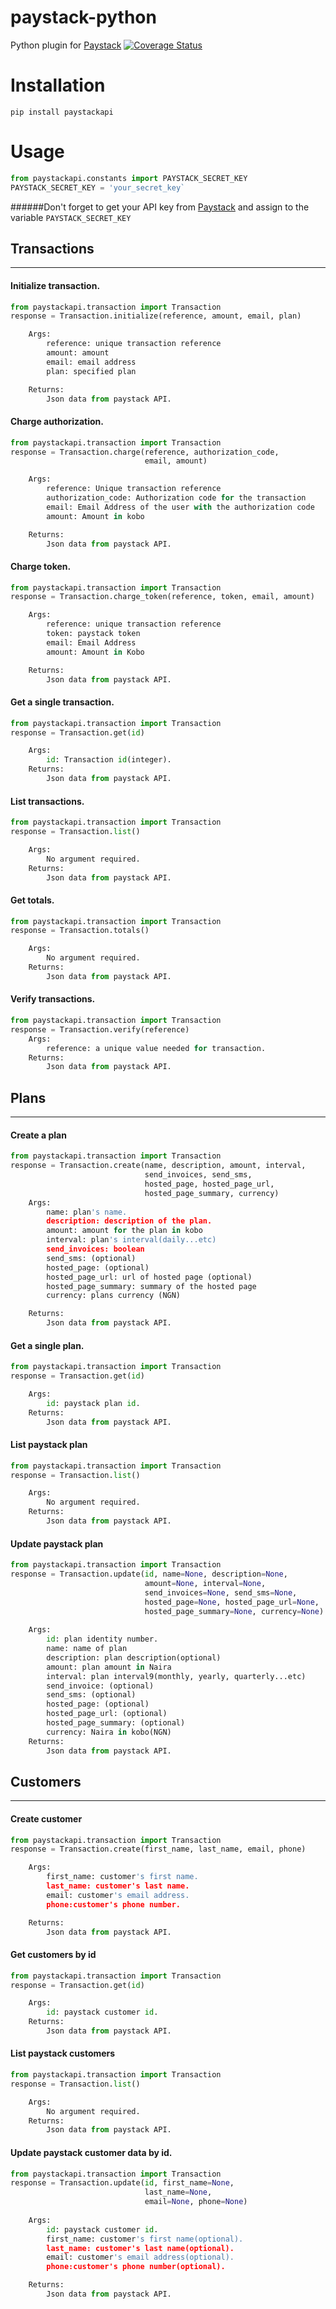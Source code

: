 # paystack-python
Python plugin for [Paystack](https://paystack.com/) [![Coverage Status](https://coveralls.io/repos/github/andela-sjames/paystack-python/badge.svg?branch=feature-customerclass)](https://coveralls.io/github/andela-sjames/paystack-python?branch=feature-customerclass)  

# Installation
`pip install paystackapi`  


# Usage  
```python
from paystackapi.constants import PAYSTACK_SECRET_KEY
PAYSTACK_SECRET_KEY = 'your_secret_key`
```  
######Don't forget to get your API key from [Paystack](https://paystack.com/) and assign to the variable `PAYSTACK_SECRET_KEY`
## Transactions  

---
#### Initialize transaction.
```python
from paystackapi.transaction import Transaction  
response = Transaction.initialize(reference, amount, email, plan)  

    Args:
        reference: unique transaction reference
        amount: amount
        email: email address
        plan: specified plan

    Returns:
        Json data from paystack API.
```  
#### Charge authorization.
```python
from paystackapi.transaction import Transaction  
response = Transaction.charge(reference, authorization_code, 
                              email, amount)

    Args:
        reference: Unique transaction reference
        authorization_code: Authorization code for the transaction
        email: Email Address of the user with the authorization code
        amount: Amount in kobo

    Returns:
        Json data from paystack API.
```

#### Charge token.
```python
from paystackapi.transaction import Transaction  
response = Transaction.charge_token(reference, token, email, amount)

    Args:
        reference: unique transaction reference
        token: paystack token
        email: Email Address
        amount: Amount in Kobo

    Returns:
        Json data from paystack API.
```

#### Get a single transaction.
```python
from paystackapi.transaction import Transaction  
response = Transaction.get(id)

    Args:
        id: Transaction id(integer).
    Returns:
        Json data from paystack API.
```

#### List transactions.
```python
from paystackapi.transaction import Transaction  
response = Transaction.list()

    Args:
        No argument required.
    Returns:
        Json data from paystack API.
```

#### Get totals.
```python
from paystackapi.transaction import Transaction  
response = Transaction.totals()

    Args:
        No argument required.
    Returns:
        Json data from paystack API.
```

#### Verify transactions.

```python
from paystackapi.transaction import Transaction  
response = Transaction.verify(reference)
    Args:
        reference: a unique value needed for transaction.
    Returns:
        Json data from paystack API.
```

## Plans  

---
#### Create a plan  
```python
from paystackapi.transaction import Transaction  
response = Transaction.create(name, description, amount, interval, 
                              send_invoices, send_sms,
                              hosted_page, hosted_page_url,
                              hosted_page_summary, currency)
    Args:
        name: plan's name.
        description: description of the plan.
        amount: amount for the plan in kobo
        interval: plan's interval(daily...etc)
        send_invoices: boolean
        send_sms: (optional)
        hosted_page: (optional)
        hosted_page_url: url of hosted page (optional)
        hosted_page_summary: summary of the hosted page
        currency: plans currency (NGN)

    Returns:
        Json data from paystack API.
```

#### Get a single plan.
```python
from paystackapi.transaction import Transaction  
response = Transaction.get(id)

    Args:
        id: paystack plan id.
    Returns:
        Json data from paystack API.
```

#### List paystack plan

```python
from paystackapi.transaction import Transaction  
response = Transaction.list()

    Args:
        No argument required.
    Returns:
        Json data from paystack API.
```

#### Update paystack plan

```python
from paystackapi.transaction import Transaction  
response = Transaction.update(id, name=None, description=None,
                              amount=None, interval=None,
                              send_invoices=None, send_sms=None,
                              hosted_page=None, hosted_page_url=None,
                              hosted_page_summary=None, currency=None)
                              
    Args:
        id: plan identity number.
        name: name of plan
        description: plan description(optional)
        amount: plan amount in Naira
        interval: plan interval9(monthly, yearly, quarterly...etc)
        send_invoice: (optional)
        send_sms: (optional)
        hosted_page: (optional)
        hosted_page_url: (optional)
        hosted_page_summary: (optional)
        currency: Naira in kobo(NGN)
    Returns:
        Json data from paystack API.
```

## Customers 

---
#### Create customer  
```python
from paystackapi.transaction import Transaction  
response = Transaction.create(first_name, last_name, email, phone)

    Args:
        first_name: customer's first name.
        last_name: customer's last name.
        email: customer's email address.
        phone:customer's phone number.

    Returns:
        Json data from paystack API.
```

#### Get customers by id
```python
from paystackapi.transaction import Transaction  
response = Transaction.get(id)

    Args:
        id: paystack customer id.
    Returns:
        Json data from paystack API.
```

#### List paystack customers
```python
from paystackapi.transaction import Transaction  
response = Transaction.list()

    Args:
        No argument required.
    Returns:
        Json data from paystack API.
```

#### Update paystack customer data by id.

```python
from paystackapi.transaction import Transaction  
response = Transaction.update(id, first_name=None, 
                              last_name=None,
                              email=None, phone=None)
        
    Args:
        id: paystack customer id.
        first_name: customer's first name(optional).
        last_name: customer's last name(optional).
        email: customer's email address(optional).
        phone:customer's phone number(optional).

    Returns:
        Json data from paystack API.
```

